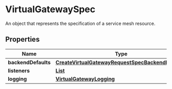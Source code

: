 

# VirtualGatewaySpec

An object that represents the specification of a service mesh resource.

## Properties

| Name | Type | Description | Notes |
|------------ | ------------- | ------------- | -------------|
|**backendDefaults** | [**CreateVirtualGatewayRequestSpecBackendDefaults**](CreateVirtualGatewayRequestSpecBackendDefaults.md) |  |  [optional] |
|**listeners** | [**List**](List.md) |  |  |
|**logging** | [**VirtualGatewayLogging**](VirtualGatewayLogging.md) |  |  [optional] |



